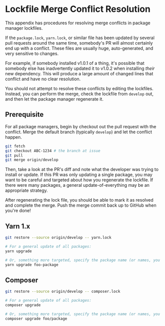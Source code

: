 # Lockfile Merge Conflict Resolution
This appendix has procedures for resolving merge conflicts in package manager lockfiles. 

If the `package.lock`, `yarn.lock`, or similar file has been updated by several pull requests around the same time, somebody's PR will almost certainly end up with a conflict. These files are usually huge, auto-generated, and very sensitive to changes.

For example, if somebody installed v1.0.1 of a thing, it's possible that somebody else has inadvertently updated it to v1.0.2 when installing *their* new dependency. This will produce a large amount of changed lines that conflict and have no clear resolution.

You should not attempt to resolve these conflicts by editing the lockfiles. Instead, you can perform the merge, check the lockfile from `develop` out, and then let the package manager regenerate it. 

## Prerequisite
For all package managers, begin by checkout out the pull request with the conflict. Merge the default branch (typically `develop`) and let the conflict happen.

```sh
git fetch
git checkout ABC-1234 # the branch at issue
git pull
git merge origin/develop
```

Then, take a look at the PR's diff and note what the developer was trying to install or update. If this PR was only updating a single package, you may want to be careful and targeted about how you regenerate the lockfile. If there were many packages, a general update-of-everything may be an appropriate strategy.

After regenerating the lock file, you should be able to mark it as resolved and complete the merge. Push the merge commit back up to GitHub when you're done!

## Yarn 1.x
```sh
git restore --source origin/develop -- yarn.lock

# For a general update of all packages:
yarn upgrade 

# Or, something more targeted, specify the package name (or names, you can list a bunch for one upgrade command):
yarn upgrade foo-package
```

## Composer
```sh
git restore --source origin/develop -- composer.lock

# For a general update of all packages:
composer upgrade 

# Or, something more targeted, specify the package name (or names, you can list a bunch for one upgrade command):
composer upgrade foo/package
```
